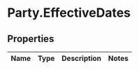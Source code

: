 # Party.EffectiveDates

## Properties
Name | Type | Description | Notes
------------ | ------------- | ------------- | -------------


